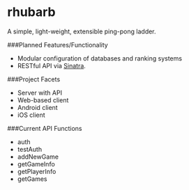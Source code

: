 rhubarb
=======

A simple, light-weight, extensible ping-pong ladder.

###Planned Features/Functionality

* Modular configuration of databases and ranking systems
* RESTful API via [Sinatra](http://www.sinatrarb.com/).

###Project Facets

* Server with API
* Web-based client
* Android client
* iOS client

###Current API Functions

* auth
* testAuth
* addNewGame
* getGameInfo
* getPlayerInfo
* getGames
